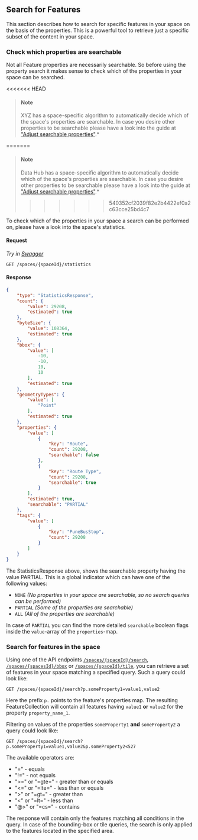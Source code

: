 ## Search for Features

This section describes how to search for specific features in your space on the basis of the
properties. This is a powerful tool to retrieve just a specific subset of the content in
your space.

### Check which properties are searchable

Not all Feature properties are necessarily searchable. So before using the property search it
makes sense to check which of the properties in your space can be searched.

<<<<<<< HEAD

> #### Note
> XYZ has a space-specific algorithm to automatically decide which of the space's properties
> are searchable. In case you desire other properties to be searchable please have a look into
> the guide at ["Adjust searchable properties"](searchableproperties.md).*

=======
> #### Note
>
> Data Hub has a space-specific algorithm to automatically decide which of the space's properties
> are searchable. In case you desire other properties to be searchable please have a look into
> the guide at ["Adjust searchable properties"](searchableproperties.md).*
>>>>>>> 540352cf2039f82e2b4422ef0a2c63cce25bd4c7

To check which of the properties in your space a search can be performed on, please have a look
into the space's statistics.

#### Request

*Try in [Swagger](https://xyz.api.here.com/hub/static/swagger/#/Read%20Features/getStatistics)*

```HTTP
GET /spaces/{spaceId}/statistics
```

#### Response

```JSON
{
    "type": "StatisticsResponse",
    "count": {
        "value": 29208,
        "estimated": true
    },
    "byteSize": {
        "value": 108364,
        "estimated": true
    },
    "bbox": {
        "value": [
            -10,
            -10,
            10,
            10
        ],
        "estimated": true
    },
    "geometryTypes": {
        "value": [
            "Point"
        ],
        "estimated": true
    },
    "properties": {
        "value": [
            {
                "key": "Route",
                "count": 29208,
                "searchable": false
            },
            {
                "key": "Route Type",
                "count": 29208,
                "searchable": true
            }
        ],
        "estimated": true,
        "searchable": "PARTIAL"
    },
    "tags": {
        "value": [
            {
                "key": "PuneBusStop",
                "count": 29208
            }
        ]
    }
}
```

The StatisticsResponse above, shows the searchable property having the value PARTIAL.
This is a global indicator which can have one of the following values:

- `NONE` *(No properties in your space are searchable, so no search queries can be performed)*
- `PARTIAL` *(Some of the properties are searchable)*
- `ALL` *(All of the properties are searchable)*

In case of `PARTIAL` you can find the more detailed `searchable` boolean flags inside the
`value`-array of the `properties`-map.

### Search for features in the space

Using one of the API endpoints
[`/spaces/{spaceId}/search`](https://xyz.api.here.com/hub/static/swagger/#/Read%20Features/searchForFeatures),
[`/spaces/{spacesId}/bbox`](https://xyz.api.here.com/hub/static/swagger/#/Read%20Features/getFeaturesByBBox)
or
[`/spaces/{spaceId}/tile`](https://xyz.api.here.com/hub/static/swagger/#/Read%20Features/getFeaturesByTile),
you can retrieve a set of features in your space matching a specified
query. Such a query could look like:

```HTTP
GET /spaces/{spaceId}/search?p.someProperty1=value1,value2
```

Here the prefix `p.` points to the feature's properties map.
The resulting FeatureCollection will contain all features having `value1` **or** `value2` for the
property `property_name_1`.

Filtering on values of the properties `someProperty1` **and** `someProperty2` a query could look
like:

```HTTP
GET /spaces/{spaceId}/search?p.someProperty1=value1,value2&p.someProperty2<527
```

The available operators are:

- "=" - equals
- "!=" - not equals
- ">=" or "=gte=" - greater than or equals
- "<=" or "=lte=" - less than or equals
- ">" or "=gt=" - greater than
- "<" or "=lt=" - less than
- "@>" or "=cs=" - contains

The response will contain only the features matching all conditions in the query.
In case of the bounding-box or tile queries, the search is only applied to the features located in
the specified area.
